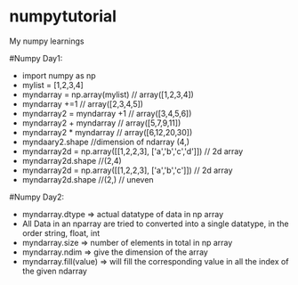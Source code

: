 # numpytutorial
My numpy learnings

#Numpy Day1:
- import numpy as np
- mylist = [1,2,3,4]
- myndarray = np.array(mylist) // array([1,2,3,4])
- myndarray +=1 // array([2,3,4,5])
- myndarray2 = myndarray +1 // array([3,4,5,6])
- myndarray2 + myndarray // array([5,7,9,11])
- myndarray2 * myndarray // array([6,12,20,30])
- myndaary2.shape //dimension of ndarray (4,)
- myndarray2d = np.array([[1,2,2,3], ['a','b','c','d']]) // 2d array
- myndarray2d.shape //(2,4)
- myndarray2d = np.array([[1,2,2,3], ['a','b','c']]) // 2d array
- myndarray2d.shape //(2,) // uneven

#Numpy Day2:
- myndarray.dtype => actual datatype of data in np array
- All Data in an nparray are tried to converted into a single datatype, in the order string, float, int
- myndarray.size => number of elements in total in np array
- myndarray.ndim => give the dimension of the array
- myndarray.fill(value) => will fill the corresponding value in all the index of the given ndarray
